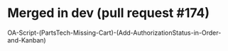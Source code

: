 # Merged in dev (pull request #174)

OA-Script-(PartsTech-Missing-Cart)-(Add-AuthorizationStatus-in-Order-and-Kanban)
